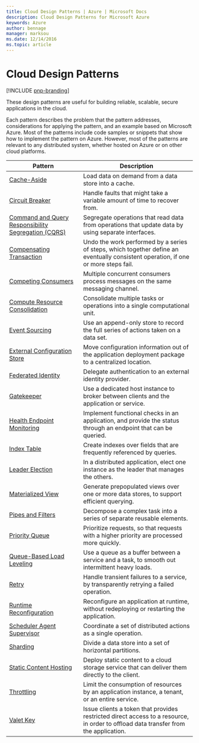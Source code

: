 ```yaml
---
title: Cloud Design Patterns | Azure | Microsoft Docs 
description: Cloud Design Patterns for Microsoft Azure
keywords: Azure
author: bennage
manager: marksou
ms.date: 12/14/2016
ms.topic: article
---
```


# Cloud Design Patterns

[!INCLUDE [pnp-branding](../includes/header.md)]

These design patterns are useful for building reliable, scalable, secure applications in the cloud.

Each pattern describes the problem that the pattern addresses, considerations for applying the pattern, and an example based on Microsoft Azure. Most of the patterns include code samples or snippets that show how to implement the pattern on Azure. However, most of the patterns are relevant to any distributed system, whether hosted on Azure or on other cloud platforms.

| Pattern | Description |
| ------- | ----------- |
| [Cache-Aside](cache-aside.md) | Load data on demand from a data store into a cache. |
| [Circuit Breaker](circuit-breaker.md) | Handle faults that might take a variable amount of time to recover from. |
| [Command and Query Responsibility Segregation (CQRS)](command-and-query-responsibility-segregation-cqrs.md) | Segregate operations that read data from operations that update data by using separate interfaces. |
| [Compensating Transaction](compensating-transaction.md) | Undo the work performed by a series of steps, which together define an eventually consistent operation, if one or more steps fail.  |
| [Competing Consumers](competing-consumers.md) | Multiple concurrent consumers process messages on the same messaging channel.  |
| [Compute Resource Consolidation](compute-resource-consolidation.md) | Consolidate multiple tasks or operations into a single computational unit. | 
| [Event Sourcing](event-sourcing.md) | Use an append-only store to record the full series of actions taken on a data set.  |
| [External Configuration Store](external-configuration-store.md) | Move configuration information out of the application deployment package to a centralized location. |
| [Federated Identity](federated-identity.md) | Delegate authentication to an external identity provider.  |
| [Gatekeeper](gatekeeper.md) | Use a dedicated host instance to broker between clients and the application or service. | 
| [Health Endpoint Monitoring](health-endpoint-monitoring.md) | Implement functional checks in an application, and provide the status through an endpoint that can be queried. | 
| [Index Table](index-table.md) | Create indexes over fields that are frequently referenced by queries. |
| [Leader Election](leader-election.md) | In a distributed application, elect one instance as the leader that manages the others. | 
| [Materialized View](materialized-view.md) | Generate prepopulated views over one or more data stores, to support efficient querying. | 
| [Pipes and Filters](pipes-and-filters.md) | Decompose a complex task into a series of separate reusable elements.  |
| [Priority Queue](priority-queue.md) | Prioritize requests, so that requests with a higher priority are processed more quickly. | 
| [Queue-Based Load Leveling](queue-based-load-leveling.md) | Use a queue as a buffer between a service and a task, to smooth out intermittent heavy loads. |
| [Retry](retry.md) | Handle transient failures to a service, by transparently retrying a failed operation. |
| [Runtime Reconfiguration](runtime-reconfiguration.md) | Reconfigure an application at runtime, without redeploying or restarting the application. | 
| [Scheduler Agent Supervisor](scheduler-agent-supervisor.md) | Coordinate a set of distributed actions as a single operation. |
| [Sharding](sharding.md) | Divide a data store into a set of horizontal partitions.  |
| [Static Content Hosting](static-content-hosting.md) | Deploy static content to a cloud storage service that can deliver them directly to the client. | 
| [Throttling](throttling.md) | Limit the consumption of resources by an application instance, a tenant, or an entire service.  |
| [Valet Key](valet-key.md) | Issue clients a token that provides restricted direct access to a resource, in order to offload data transfer from the application. |

